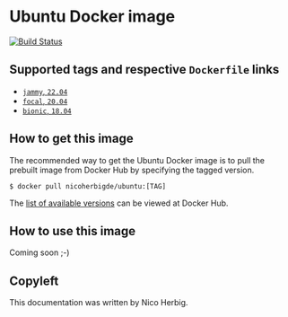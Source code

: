 # Ubuntu Docker image

[![Build Status](https://github.com/nicoherbigio/docker-ubuntu/actions/workflows/build-docker-images.yml/badge.svg)](https://github.com/nicoherbigio/docker-ubuntu/actions/workflows/build-docker-images.yml)

## Supported tags and respective `Dockerfile` links

 * [`jammy`, `22.04`](https://github.com/nicoherbigio/docker-ubuntu/blob/main/22.04/default/Dockerfile)
 * [`focal`, `20.04`](https://github.com/nicoherbigio/docker-ubuntu/blob/main/20.04/default/Dockerfile)
 * [`bionic`, `18.04`](https://github.com/nicoherbigio/docker-ubuntu/blob/main/18.04/default/Dockerfile)

## How to get this image

The recommended way to get the Ubuntu Docker image is to pull the prebuilt image from Docker Hub by specifying the tagged version.

```console
$ docker pull nicoherbigde/ubuntu:[TAG]
```

The [list of available versions](https://hub.docker.com/r/nicoherbigde/ubuntu/tags) can be viewed at Docker Hub.

## How to use this image

Coming soon ;-)

## Copyleft

This documentation was written by Nico Herbig.
